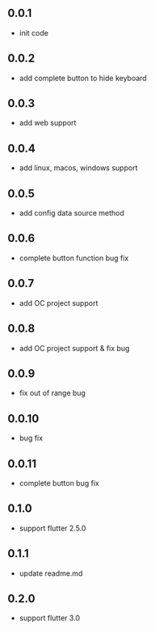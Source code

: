 ## 0.0.1

* init code

## 0.0.2

* add complete button to hide keyboard

## 0.0.3

* add web support

## 0.0.4

* add linux, macos, windows support

## 0.0.5

* add config data source method

## 0.0.6

* complete button function bug fix

## 0.0.7

* add OC project support

## 0.0.8

* add OC project support & fix bug

## 0.0.9

* fix out of range bug

## 0.0.10

* bug fix

## 0.0.11

* complete button bug fix

## 0.1.0

* support flutter 2.5.0

## 0.1.1

* update readme.md

## 0.2.0

* support flutter 3.0